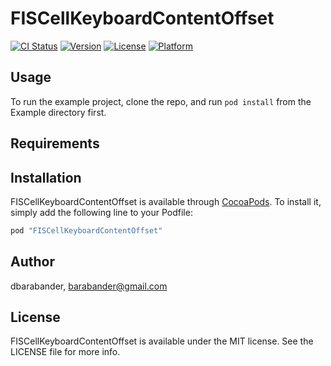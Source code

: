 # FISCellKeyboardContentOffset

[![CI Status](http://img.shields.io/travis/dbarabander/FISCellKeyboardContentOffset.svg?style=flat)](https://travis-ci.org/dbarabander/FISCellKeyboardContentOffset)
[![Version](https://img.shields.io/cocoapods/v/FISCellKeyboardContentOffset.svg?style=flat)](http://cocoapods.org/pods/FISCellKeyboardContentOffset)
[![License](https://img.shields.io/cocoapods/l/FISCellKeyboardContentOffset.svg?style=flat)](http://cocoapods.org/pods/FISCellKeyboardContentOffset)
[![Platform](https://img.shields.io/cocoapods/p/FISCellKeyboardContentOffset.svg?style=flat)](http://cocoapods.org/pods/FISCellKeyboardContentOffset)

## Usage

To run the example project, clone the repo, and run `pod install` from the Example directory first.

## Requirements

## Installation

FISCellKeyboardContentOffset is available through [CocoaPods](http://cocoapods.org). To install
it, simply add the following line to your Podfile:

```ruby
pod "FISCellKeyboardContentOffset"
```

## Author

dbarabander, barabander@gmail.com

## License

FISCellKeyboardContentOffset is available under the MIT license. See the LICENSE file for more info.
